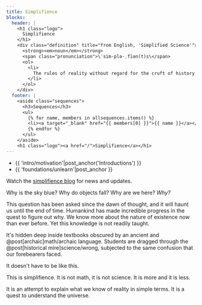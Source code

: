 ```yaml
---
title: Simplifience
blocks:
  header: |
    <h1 class="logo">
      Simplifience
    </h1>
    <div class="definition" title="from English, 'Simplified Science'">
      <strong><em>noun</em></strong>
      <span class="pronunciation">\ˈsim-plə-ˌfīən(t)s\</span>
      <ol>
        <li>
          The rules of reality without regard for the cruft of history.
        </li>
      </ol>
    </div>
  footer: |
    <aside class="sequences">
      <h3>Sequences</h3>
      <ul>
        {% for name, members in allsequences.items() %}
        <li><a target="_blank" href="{{ members[0] }}">{{ name }}</a></li>
        {% endfor %}
      </ul>
    </aside>
    <h1 class="logo"><a href="/">Simplifience</a></h1>
---
```


<div class="nav asides">
  <div class="block">
    <!--<h3>Start here</h3>-->
    <aside class="info">
      <ul>
        <li>{{ 'intro/motivation'|post_anchor('Introductions') }}</li>
        <li>{{ 'foundations/unlearn'|post_anchor }}</li>
        <!--<li>{{ 'reality/welcome'|post_anchor }}</li>-->
      </ul>
    </aside>
  </div>
  <aside class="info">
    Watch the <a href="http://blog.simplifience.com">simplifience blog</a> for news and updates.
  </aside>
</div>

Why is the sky blue? Why do objects fall? Why are we here? *Why?*

This question has been asked since the dawn of thought, and it will haunt us until the end of time. Humankind has made incredible progress in the quest to figure out why. We know more about the nature of existence now than ever before. Yet this knowledge is not readily taught.

It's hidden deep inside textbooks obscured by an ancient and @post[archaic]math/archaic language. Students are dragged through the @post[historical mire]science/wrong, subjected to the same confusion that our forebearers faced.

It doesn't have to be like this.

This is simplifience. It is not math, it is not science. It is more and it is less.

It is an attempt to explain what we know of reality in simple terms. It is a quest to understand the universe.


